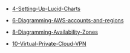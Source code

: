 * [4-Setting-Up-Lucid-Charts](./4-Setting-Up-Lucid-Charts.md)


* [6-Diagramming-AWS-accounts-and-regions](./6-Diagramming-AWS-accounts-and-regions.md)

* [8-Diagramming-Availability-Zones](./8-Diagramming-Availability-Zones.md)

* [10-Virtual-Private-Cloud-VPN](./10-Virtual-Private-Cloud-VPN.md)
